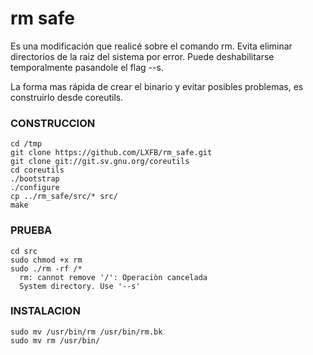 rm safe
=======

Es una modificación que realicé sobre el comando rm.
Evita eliminar directorios de la raiz del sistema por error.
Puede deshabilitarse temporalmente pasandole el flag --s.

La forma mas rápida de crear el binario y evitar posibles problemas, 
es construirlo desde coreutils.

### CONSTRUCCION
 
    cd /tmp
    git clone https://github.com/LXFB/rm_safe.git
    git clone git://git.sv.gnu.org/coreutils
    cd coreutils
    ./bootstrap
    ./configure
    cp ../rm_safe/src/* src/
    make

### PRUEBA

    cd src
    sudo chmod +x rm
    sudo ./rm -rf /*
      rm: cannot remove '/': Operaciòn cancelada
      System directory. Use '--s'

### INSTALACION

    sudo mv /usr/bin/rm /usr/bin/rm.bk
    sudo mv rm /usr/bin/
